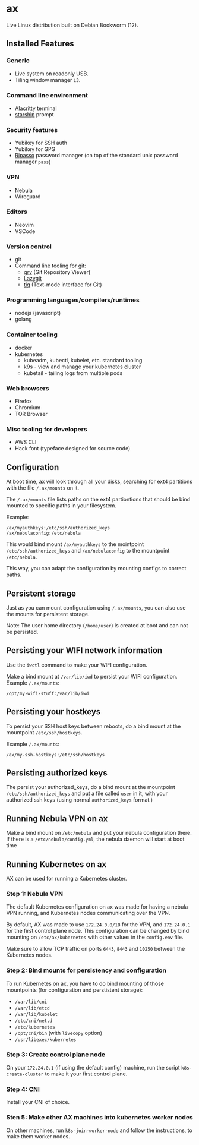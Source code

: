 # ax

Live Linux distribution built on Debian Bookworm (12).

## Installed Features

### Generic

* Live system on readonly USB.
* Tiling window manager `i3`.

### Command line environment

* [Alacritty](https://github.com/alacritty/alacritty) terminal
* [starship](https://starship.rs/) prompt

### Security features

* Yubikey for SSH auth
* Yubikey for GPG
* [Ripasso](https://github.com/cortex/ripasso/) password manager (on top of the standard unix password manager `pass`)

### VPN

* Nebula
* Wireguard

### Editors

* Neovim
* VSCode

### Version control

* git
* Command line tooling for git:
	* [grv](https://github.com/rgburke/grv) (Git Repository Viewer)
	* [Lazygit](https://github.com/jesseduffield/lazygit) 
	* [tig](https://github.com/jonas/tig) (Text-mode interface for Git)

### Programming languages/compilers/runtimes

* nodejs (javascript)
* golang

### Container tooling

* docker
* kubernetes
	* kubeadm, kubectl, kubelet, etc. standard tooling
	* k9s - view and manage your kubernetes cluster
	* kubetail - tailing logs from multiple pods

### Web browsers

* Firefox
* Chromium
* TOR Browser

### Misc tooling for developers

* AWS CLI
* Hack font (typeface designed for source code)

## Configuration

At boot time, ax will look through all your disks, searching for ext4 partitions with the file `/.ax/mounts` on it.

The `/.ax/mounts` file lists paths on the ext4 partiontions that should be bind mounted to specific paths in your filesystem.

Example:

```
/ax/myauthkeys:/etc/ssh/authorized_keys
/ax/nebulaconfig:/etc/nebula
```

This would bind mount `/ax/myauthkeys` to the mointpoint `/etc/ssh/authorized_keys` and `/ax/nebulaconfig` to the mountpoint `/etc/nebula`.

This way, you can adapt the configuration by mounting configs to correct paths.

## Persistent storage

Just as you can mount configuration using `/.ax/mounts`, you can also use the mounts for persistent storage.

Note: The user home directory (`/home/user`) is created at boot and can not be persisted.

## Persisting your WIFI network information

Use the `iwctl` command to make your WIFI configuration.

Make a bind mount at `/var/lib/iwd` to persist your WIFI configuration. Example `/.ax/mounts`:

```
/opt/my-wifi-stuff:/var/lib/iwd
```

## Persisting your hostkeys

To persist your SSH host keys between reboots, do a bind mount at the mountpoint `/etc/ssh/hostkeys`.

Example `/.ax/mounts`:

```
/ax/my-ssh-hostkeys:/etc/ssh/hostkeys
```

## Persisting authorized keys

The persist your authorized_keys, do a bind mount at the mountpoint `/etc/ssh/authorized_keys` and put a file called `user` in it, with your authorized ssh keys (using normal `authorized_keys` format.)

## Running Nebula VPN on ax

Make a bind mount on `/etc/nebula` and put your nebula configuration there. If there is a `/etc/nebula/config.yml`, the nebula daemon will start at boot time

## Running Kubernetes on ax

AX can be used for running a Kubernetes cluster.

### Step 1: Nebula VPN

The default Kubernetes configuration on ax was made for having a nebula VPN running, and Kubernetes nodes communicating over the VPN.

By default, AX was made to use `172.24.0.0/18` for the VPN, and `172.24.0.1` for the first control plane node. This configuration can be changed by bind mounting on `/etc/ax/kubernetes` with other values in the `config.env` file.

Make sure to allow TCP traffic on ports `6443`, `8443` and `10250` between the Kubernetes nodes.

### Step 2: Bind mounts for persistency and configuration

To run Kubernetes on ax, you have to do bind mounting of those mountpoints (for configuration and perstistent storage):

* `/var/lib/cni`
* `/var/lib/etcd`
* `/var/lib/kubelet`
* `/etc/cni/net.d`
* `/etc/kubernetes`
* `/opt/cni/bin` (with `livecopy` option)
* `/usr/libexec/kubernetes`

### Step 3: Create control plane node

On your `172.24.0.1` (if using the default config) machine, run the script `k8s-create-cluster` to make it your first control plane.

### Step 4: CNI

Install your CNI of choice.

### Sten 5: Make other AX machines into kubernetes worker nodes

On other machines, run `k8s-join-worker-node` and follow the instructions, to make them worker nodes.